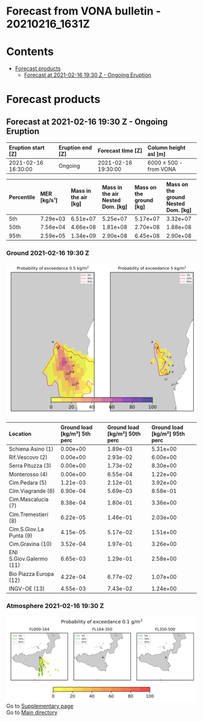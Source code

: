 
Forecast from VONA bulletin - 20210216_1631Z
============================================

Contents
========

* [Forecast products](#forecast-products)
	* [Forecast at 2021-02-16 19:30 Z - Ongoing Eruption](#forecast-at-2021-02-16-1930-z---ongoing-eruption)

# Forecast products

## Forecast at 2021-02-16 19:30 Z - Ongoing Eruption
  

|Eruption start [Z]|Eruption end [Z]|Forecast time [Z]|Column height asl [m]|
| :--- | :--- | :--- | :--- |
|2021-02-16 16:30:00|Ongoing|2021-02-16 19:30:00|6000 ± 500 - from VONA|
  
  

|Percentile|MER [kg/s¹]|Mass in the air [kg]|Mass in the air Nested Dom. [kg]|Mass on the ground [kg]|Mass on the ground Nested Dom. [kg]|
| :--- | :--- | :--- | :--- | :--- | :--- |
|5th|7.29e+03|6.51e+07|5.25e+07|5.17e+07|3.32e+07|
|50th|7.56e+04|4.66e+08|1.81e+08|2.70e+08|1.88e+08|
|95th|2.59e+05|1.34e+09|2.90e+08|6.45e+08|2.90e+08|
  

### Ground 2021-02-16 19:30 Z
  
![](./figures/probability_grd_2021_02_16_1930_scenario_1_1.png)  
  
  
  
  
  
  
  
  
  
  
  
  

|Location|Ground load [kg/m²] 5th perc|Ground load [kg/m²] 50th perc|Ground load [kg/m²] 95th perc|
| :--- | :--- | :--- | :--- |
|Schiena Asino (1)|0.00e+00|1.89e-03|5.31e+00|
|Rif.Vescovo (2)|0.00e+00|2.93e-02|6.00e+00|
|Serra Pituzza (3)|0.00e+00|1.73e-02|8.30e+00|
|Monterosso (4)|0.00e+00|6.55e-04|1.22e+00|
|Cim.Pedara (5)|1.21e-03|2.12e-01|3.92e+00|
|Cim.Viagrande (6)|6.90e-04|5.69e-03|8.58e-01|
|Cim.Mascalucia (7)|8.38e-04|1.80e-01|3.36e+00|
|Cim.Tremestieri (8)|6.22e-05|1.46e-01|2.03e+00|
|Cim.S.Giov.La Punta (9)|4.15e-05|5.17e-02|1.51e+00|
|Cim.Gravina (10)|3.52e-04|1.97e-01|3.26e+00|
|ENI S.Giov.Galermo (11)|6.65e-03|1.29e-01|2.58e+00|
|Bio Piazza Europa (12)|4.22e-04|6.77e-02|1.07e+00|
|INGV-OE (13)|4.55e-03|7.43e-02|1.24e+00|
  

### Atmosphere 2021-02-16 19:30 Z
  
![](./figures/probability_air_2021_02_16_1930_scenario_2_conclev_1_1.png)  
Go to [Supplementary page](Supplementary_page.md)  
Go to [Main directory](https://github.com/federicapardini/Real_time_ash_forecast)